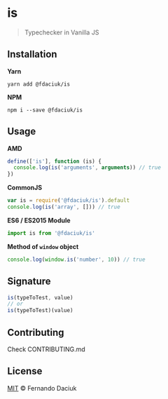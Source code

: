 # is

> Typechecker in Vanilla JS

## Installation

**Yarn**

```console
yarn add @fdaciuk/is
```

**NPM**

```console
npm i --save @fdaciuk/is
```

## Usage

**AMD**

```js
define(['is'], function (is) {
  console.log(is('arguments', arguments)) // true
})
```

**CommonJS**

```js
var is = require('@fdaciuk/is').default
console.log(is('array', [])) // true
```

**ES6 / ES2015 Module**

```js
import is from '@fdaciuk/is'
```

**Method of `window` object**

```js
console.log(window.is('number', 10)) // true
```

## Signature

```js
is(typeToTest, value)
// or
is(typeToTest)(value)
```

## Contributing

Check CONTRIBUTING.md

## License

[MIT](https://github.com/fdaciuk/licenses/blob/master/MIT-LICENSE.md) &copy; Fernando Daciuk
